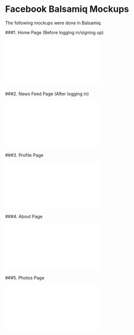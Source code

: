 Facebook Balsamiq Mockups
=========================

The following mockups were done in Balsamiq.

###1. Home Page (Before logging in/signing up)

![alt text](/mockups/FB_home.pdf)

###2. News Feed Page (After logging in)

![alt text](/mockups/FB_newsfeed.pdf)

###3. Profile Page

![alt text](/mockups/FB_profile.pdf)

###4. About Page

![alt text](/mockups/FB_about.pdf)

###5. Photos Page

![alt text](/mockups/FB_photos.pdf)